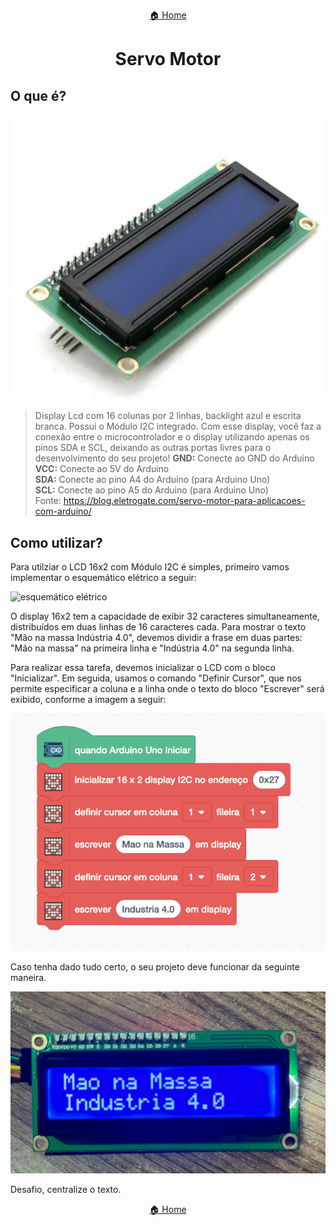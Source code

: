 <center>

[🏠 Home](../README.md)

</center>

#

<h1 align="center">Servo Motor </h1>

## O que é?

<div align="center">

![servo motor](img/lcd/lcd.png)

</div>

> Display Lcd com 16 colunas por 2 linhas, backlight azul e escrita branca. Possui o Módulo I2C integrado. Com esse display, você faz a conexão entre o microcontrolador e o display utilizando apenas os pinos SDA e SCL, deixando as outras portas livres para o desenvolvimento do seu projeto!
> **GND:** Conecte ao GND do Arduino<br> **VCC:** Conecte ao 5V do Arduino<br> **SDA:** Conecte ao pino A4 do Arduino (para Arduino Uno)<br> **SCL:** Conecte ao pino A5 do Arduino (para Arduino Uno)<br>
> Fonte: https://blog.eletrogate.com/servo-motor-para-aplicacoes-com-arduino/

## Como utilizar?

Para utilziar o LCD 16x2 com Módulo I2C é simples, primeiro vamos implementar o esquemático elétrico a seguir:

![esquemático elétrico](img/lcd/esquematio_elétrio.png)

O display 16x2 tem a capacidade de exibir 32 caracteres simultaneamente, distribuídos em duas linhas de 16 caracteres cada. Para mostrar o texto "Mão na massa Indústria 4.0", devemos dividir a frase em duas partes: "Mão na massa" na primeira linha e "Indústria 4.0" na segunda linha.

Para realizar essa tarefa, devemos inicializar o LCD com o bloco "Inicializar". Em seguida, usamos o comando "Definir Cursor", que nos permite especificar a coluna e a linha onde o texto do bloco "Escrever" será exibido, conforme a imagem a seguir:

![code 1](img/lcd/code_1.png)

Caso tenha dado tudo certo, o seu projeto deve funcionar da seguinte maneira.

![ldr exemplo](img/lcd/example.jpeg)

Desafio, centralize o texto.

<center>

[🏠 Home](../README.md)

</center>
